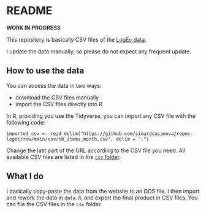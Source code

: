 # README

**WORK IN PROGRESS**

This repository is basically CSV files of the [LogEc data](https://logec.repec.org/details.htm).

I update the data manually, so please do not expect any frequent update.

## How to use the data

You can access the data in two ways:
- download the CSV files manually
- import the CSV files directly into R

In R, providing you use the Tidyverse, you can import any CSV file with the following code:

`imported_csv <- read_delim("https://github.com/simardcasanova/repec-logec/raw/main/csv/nb_items_month.csv", delim = ",")`

Change the last part of the URL according to the CSV file you need. All available CSV files are listed in the [`csv` folder](https://github.com/simardcasanova/repec-logec/tree/main/csv).

## What I do

I basically copy-paste the data from the website to an ODS file. I then import and rework the data in `data.R`, and export the final product in CSV files. You can file the CSV files in the `csv` folder.